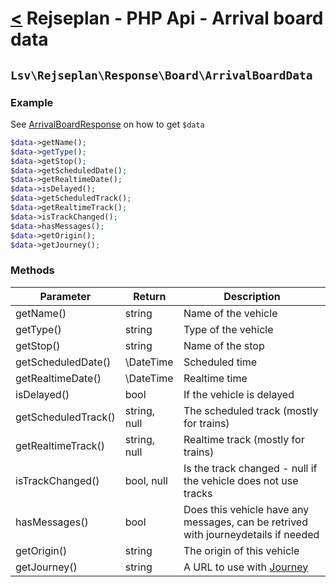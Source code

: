 [<](../../index.md) Rejseplan - PHP Api - Arrival board data
============================================================

## `Lsv\Rejseplan\Response\Board\ArrivalBoardData`

### Example

See [ArrivalBoardResponse](../ArrivalBoardResponse.md) on how to get `$data`

```php
$data->getName();
$data->getType();
$data->getStop();
$data->getScheduledDate();
$data->getRealtimeDate();
$data->isDelayed();
$data->getScheduledTrack();
$data->getRealtimeTrack();
$data->isTrackChanged();
$data->hasMessages();
$data->getOrigin();
$data->getJourney();
```

### Methods

| Parameter | Return | Description |
| --- | --- | --- |
| getName() | string | Name of the vehicle |
| getType() | string | Type of the vehicle |
| getStop() | string | Name of the stop |
| getScheduledDate() | \DateTime | Scheduled time |
| getRealtimeDate() | \DateTime | Realtime time |
| isDelayed() | bool | If the vehicle is delayed |
| getScheduledTrack() | string, null | The scheduled track (mostly for trains) |
| getRealtimeTrack() | string, null | Realtime track (mostly for trains) |
| isTrackChanged() | bool, null | Is the track changed - null if the vehicle does not use tracks |
| hasMessages() | bool | Does this vehicle have any messages, can be retrived with journeydetails if needed |
| getOrigin() | string | The origin of this vehicle |
| getJourney() | string | A URL to use with [Journey](../../Journey.md) |
